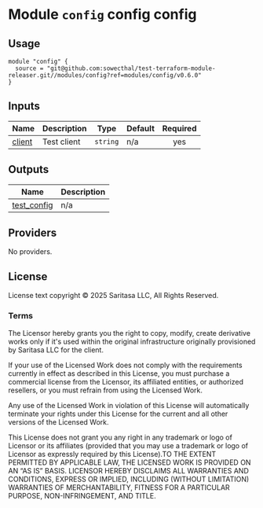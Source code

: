 <!-- BEGIN_TF_DOCS -->
# Module `config` config config

## Usage

```hcl
module "config" {
  source = "git@github.com:sowecthal/test-terraform-module-releaser.git//modules/config?ref=modules/config/v0.6.0"
}
```

## Inputs

| Name | Description | Type | Default | Required |
|------|-------------|------|---------|:--------:|
| <a name="input_client"></a> [client](#input\_client) | Test client | `string` | n/a | yes |

## Outputs

| Name | Description |
|------|-------------|
| <a name="output_test_config"></a> [test\_config](#output\_test\_config) | n/a |

## Providers

No providers.

## License

License text copyright © 2025 Saritasa LLC, All Rights Reserved.

### Terms

The Licensor hereby grants you the right to copy, modify, create derivative works only if it's used within the original infrastructure originally provisioned by Saritasa LLC for the client.

If your use of the Licensed Work does not comply with the requirements currently in effect as described in this License, you must purchase a commercial license from the Licensor, its affiliated entities, or authorized resellers, or you must refrain from using the Licensed Work.

Any use of the Licensed Work in violation of this License will automatically terminate your rights under this License for the current and all other versions of the Licensed Work.

This License does not grant you any right in any trademark or logo of Licensor or its affiliates (provided that you may use a trademark or logo of Licensor as expressly required by this License).TO THE EXTENT PERMITTED BY APPLICABLE LAW, THE LICENSED WORK IS PROVIDED ON AN “AS IS” BASIS. LICENSOR HEREBY DISCLAIMS ALL WARRANTIES AND CONDITIONS, EXPRESS OR IMPLIED, INCLUDING (WITHOUT LIMITATION) WARRANTIES OF MERCHANTABILITY, FITNESS FOR A PARTICULAR PURPOSE, NON-INFRINGEMENT, AND TITLE.

<!-- END_TF_DOCS -->
